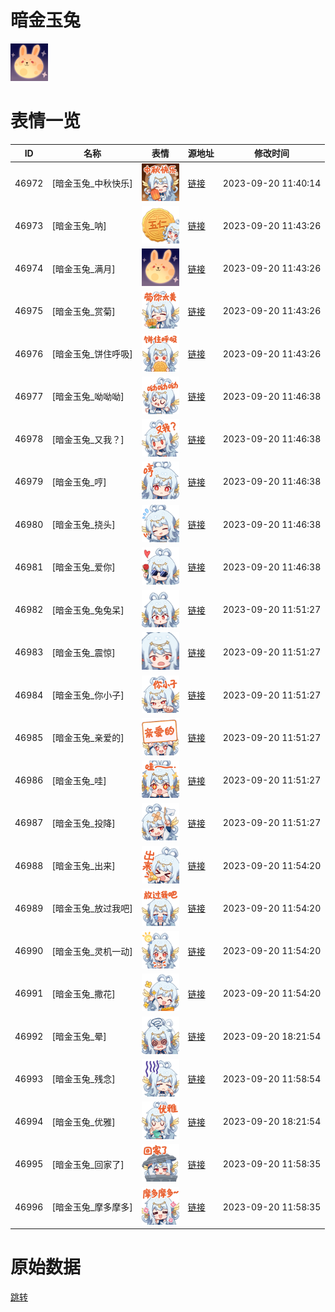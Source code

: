 # 暗金玉兔

<img src="./cover.png" height="60" alt="cover" />

# 表情一览

|ID|名称|表情|源地址|修改时间|
|----|----|----|----|----|
|46972|[暗金玉兔_中秋快乐]|<img src="./pic/046972_%5B暗金玉兔_中秋快乐%5D.png" height="60" alt="中秋快乐"/>|[链接](https://i0.hdslb.com/bfs/emote/f90f0aa2a96b754dab8061c2f1e95d7a48233f43.png)|2023-09-20 11:40:14|
|46973|[暗金玉兔_呐]|<img src="./pic/046973_%5B暗金玉兔_呐%5D.png" height="60" alt="呐"/>|[链接](https://i0.hdslb.com/bfs/emote/907d65285ee003789f35a8bba588a20ec38870fe.png)|2023-09-20 11:43:26|
|46974|[暗金玉兔_满月]|<img src="./pic/046974_%5B暗金玉兔_满月%5D.png" height="60" alt="满月"/>|[链接](https://i0.hdslb.com/bfs/emote/a0eb270ae3d3f0dc9a4d64999a6e08555f6aafe1.png)|2023-09-20 11:43:26|
|46975|[暗金玉兔_赏菊]|<img src="./pic/046975_%5B暗金玉兔_赏菊%5D.png" height="60" alt="赏菊"/>|[链接](https://i0.hdslb.com/bfs/emote/2a773a805be706227aced4a7eb6a6bc3c1160263.png)|2023-09-20 11:43:26|
|46976|[暗金玉兔_饼住呼吸]|<img src="./pic/046976_%5B暗金玉兔_饼住呼吸%5D.png" height="60" alt="饼住呼吸"/>|[链接](https://i0.hdslb.com/bfs/emote/a566c0e328a85334544273aa859a24a244add9f1.png)|2023-09-20 11:43:26|
|46977|[暗金玉兔_呦呦呦]|<img src="./pic/046977_%5B暗金玉兔_呦呦呦%5D.png" height="60" alt="呦呦呦"/>|[链接](https://i0.hdslb.com/bfs/emote/07165b8cea2a8de4916ec8ac56ddd0863d921488.png)|2023-09-20 11:46:38|
|46978|[暗金玉兔_又我？]|<img src="./pic/046978_%5B暗金玉兔_又我？%5D.png" height="60" alt="又我？"/>|[链接](https://i0.hdslb.com/bfs/emote/1892a905f0ba002edc280fabbd7ef4c3b3e6d15b.png)|2023-09-20 11:46:38|
|46979|[暗金玉兔_哼]|<img src="./pic/046979_%5B暗金玉兔_哼%5D.png" height="60" alt="哼"/>|[链接](https://i0.hdslb.com/bfs/emote/7d4dfee532ddb48374e9d57b1f97936cebf231af.png)|2023-09-20 11:46:38|
|46980|[暗金玉兔_挠头]|<img src="./pic/046980_%5B暗金玉兔_挠头%5D.png" height="60" alt="挠头"/>|[链接](https://i0.hdslb.com/bfs/emote/7fd831ab0380f60084a27cfbf410c5ba2fc98883.png)|2023-09-20 11:46:38|
|46981|[暗金玉兔_爱你]|<img src="./pic/046981_%5B暗金玉兔_爱你%5D.png" height="60" alt="爱你"/>|[链接](https://i0.hdslb.com/bfs/emote/81bb8a102caaa4909a13ef2456bbe7a3e0e100c5.png)|2023-09-20 11:46:38|
|46982|[暗金玉兔_兔兔呆]|<img src="./pic/046982_%5B暗金玉兔_兔兔呆%5D.png" height="60" alt="兔兔呆"/>|[链接](https://i0.hdslb.com/bfs/emote/e77097a2ea5659a69221b1d68c544177d5d52771.png)|2023-09-20 11:51:27|
|46983|[暗金玉兔_震惊]|<img src="./pic/046983_%5B暗金玉兔_震惊%5D.png" height="60" alt="震惊"/>|[链接](https://i0.hdslb.com/bfs/emote/4d1a1d9daa40c0f789a3076cb5ebdacf336e292b.png)|2023-09-20 11:51:27|
|46984|[暗金玉兔_你小子]|<img src="./pic/046984_%5B暗金玉兔_你小子%5D.png" height="60" alt="你小子"/>|[链接](https://i0.hdslb.com/bfs/emote/585e8e0f2ed811a765aca4e1042b738387a10dc1.png)|2023-09-20 11:51:27|
|46985|[暗金玉兔_亲爱的]|<img src="./pic/046985_%5B暗金玉兔_亲爱的%5D.png" height="60" alt="亲爱的"/>|[链接](https://i0.hdslb.com/bfs/emote/20bb6b203298a22747f6840bf82ba5dccb1510a0.png)|2023-09-20 11:51:27|
|46986|[暗金玉兔_哇]|<img src="./pic/046986_%5B暗金玉兔_哇%5D.png" height="60" alt="哇"/>|[链接](https://i0.hdslb.com/bfs/emote/9cd3eb9402dd45efbb512017793aa9716a97c6dd.png)|2023-09-20 11:51:27|
|46987|[暗金玉兔_投降]|<img src="./pic/046987_%5B暗金玉兔_投降%5D.png" height="60" alt="投降"/>|[链接](https://i0.hdslb.com/bfs/emote/05a3345f4bb2bf419ea412a2fc5c624b255b59b3.png)|2023-09-20 11:51:27|
|46988|[暗金玉兔_出来]|<img src="./pic/046988_%5B暗金玉兔_出来%5D.png" height="60" alt="出来"/>|[链接](https://i0.hdslb.com/bfs/emote/013fc7b5b95b33ff63c75d1008daf0d81802ccee.png)|2023-09-20 11:54:20|
|46989|[暗金玉兔_放过我吧]|<img src="./pic/046989_%5B暗金玉兔_放过我吧%5D.png" height="60" alt="放过我吧"/>|[链接](https://i0.hdslb.com/bfs/emote/7ca06d45758596ceb02ed879e0d17731b869ecd2.png)|2023-09-20 11:54:20|
|46990|[暗金玉兔_灵机一动]|<img src="./pic/046990_%5B暗金玉兔_灵机一动%5D.png" height="60" alt="灵机一动"/>|[链接](https://i0.hdslb.com/bfs/emote/3299bfd0a63494a72e052ee14019cb5f7aba38f5.png)|2023-09-20 11:54:20|
|46991|[暗金玉兔_撒花]|<img src="./pic/046991_%5B暗金玉兔_撒花%5D.png" height="60" alt="撒花"/>|[链接](https://i0.hdslb.com/bfs/emote/d9c1d1d09c7f61dda1de5e375f7bbac1d69ef9ae.png)|2023-09-20 11:54:20|
|46992|[暗金玉兔_晕]|<img src="./pic/046992_%5B暗金玉兔_晕%5D.png" height="60" alt="晕"/>|[链接](https://i0.hdslb.com/bfs/emote/360c357e46b2c158c51693ab76206502f515dca5.png)|2023-09-20 18:21:54|
|46993|[暗金玉兔_残念]|<img src="./pic/046993_%5B暗金玉兔_残念%5D.png" height="60" alt="残念"/>|[链接](https://i0.hdslb.com/bfs/emote/2b2815aa1c10271ab78c8343b572e8ab90887077.png)|2023-09-20 11:58:54|
|46994|[暗金玉兔_优雅]|<img src="./pic/046994_%5B暗金玉兔_优雅%5D.png" height="60" alt="优雅"/>|[链接](https://i0.hdslb.com/bfs/emote/5511181c789d641b91e364472fa8ef443627beea.png)|2023-09-20 18:21:54|
|46995|[暗金玉兔_回家了]|<img src="./pic/046995_%5B暗金玉兔_回家了%5D.png" height="60" alt="回家了"/>|[链接](https://i0.hdslb.com/bfs/emote/4fd44e1f7119503538096528807d860308ee0e99.png)|2023-09-20 11:58:35|
|46996|[暗金玉兔_摩多摩多]|<img src="./pic/046996_%5B暗金玉兔_摩多摩多%5D.png" height="60" alt="摩多摩多"/>|[链接](https://i0.hdslb.com/bfs/emote/0c4d1dbb8499ce142aa0407791f05eaf838ce2a7.png)|2023-09-20 11:58:35|

# 原始数据

[跳转](./raw.json)


